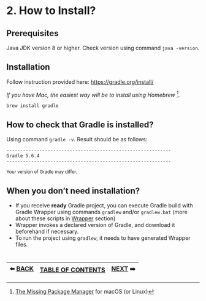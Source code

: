 # 2. How to Install?

## Prerequisites

Java JDK version 8 or higher. 
Check version using command `java -version`.

## Installation

Follow instruction provided here: https://gradle.org/install/

*If you have Mac, the easiest way will be to install using Homebrew [^1].*

`brew install gradle`

## How to check that Gradle is installed?

Using command `gradle -v`. Result should be as follows:
```
------------------------------------------------------------
Gradle 5.6.4
------------------------------------------------------------
```
<sub>Your version of Gradle may differ.</sub>

## When you don’t need installation?
- If you receive **ready** Gradle project, you can execute Gradle build with Gradle Wrapper using commands `gradlew` and/or `gradlew.bat` (more about these scripts in [Wrapper](https://github.com/yanamlnk/gradle-notes/tree/main/contents/6-gradle-wrapper) section)
- Wrapper invokes a declared version of Gradle, and download it beforehand if necessary. 
- To run the project using `gradlew`, it needs to have generated Wrapper files.

[^1]: [The Missing Package Manager](https://brew.sh) for macOS (or Linux)

#   
|:arrow_left: [BACK](https://github.com/yanamlnk/gradle-notes/blob/main/contents/1-what-is-build-tool/README.md)|[TABLE OF CONTENTS](https://github.com/yanamlnk/gradle-notes#table-of-contents)|[NEXT](https://github.com/yanamlnk/gradle-notes/blob/main/contents/3-gradle-overview/README.md) :arrow_right:|
| --- | --- | --- |
